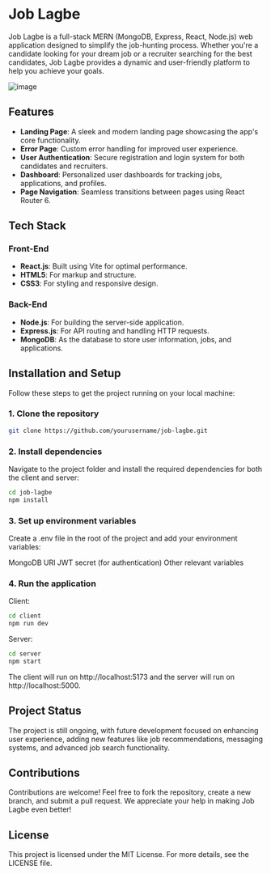 # Job Lagbe

Job Lagbe is a full-stack MERN (MongoDB, Express, React, Node.js) web application designed to simplify the job-hunting process. Whether you're a candidate looking for your dream job or a recruiter searching for the best candidates, Job Lagbe provides a dynamic and user-friendly platform to help you achieve your goals.

![image](https://github.com/user-attachments/assets/f43c7a27-d9b0-41c3-b849-7c401bde1fd3)

## Features

- **Landing Page**: A sleek and modern landing page showcasing the app's core functionality.
- **Error Page**: Custom error handling for improved user experience.
- **User Authentication**: Secure registration and login system for both candidates and recruiters.
- **Dashboard**: Personalized user dashboards for tracking jobs, applications, and profiles.
- **Page Navigation**: Seamless transitions between pages using React Router 6.

## Tech Stack

### Front-End
- **React.js**: Built using Vite for optimal performance.
- **HTML5**: For markup and structure.
- **CSS3**: For styling and responsive design.

### Back-End
- **Node.js**: For building the server-side application.
- **Express.js**: For API routing and handling HTTP requests.
- **MongoDB**: As the database to store user information, jobs, and applications.

## Installation and Setup

Follow these steps to get the project running on your local machine:

### 1. Clone the repository
```bash
git clone https://github.com/yourusername/job-lagbe.git
````
### 2. Install dependencies
Navigate to the project folder and install the required dependencies for both the client and server:
```bash
cd job-lagbe
npm install
````
### 3. Set up environment variables
Create a .env file in the root of the project and add your environment variables:

MongoDB URI
JWT secret (for authentication)
Other relevant variables

### 4. Run the application
Client:
```bash
cd client
npm run dev
```
Server:
```bash
cd server
npm start
```
The client will run on http://localhost:5173 and the server will run on http://localhost:5000.

## Project Status
The project is still ongoing, with future development focused on enhancing user experience, adding new features like job recommendations, messaging systems, and advanced job search functionality.

## Contributions
Contributions are welcome! Feel free to fork the repository, create a new branch, and submit a pull request. We appreciate your help in making Job Lagbe even better!

## License
This project is licensed under the MIT License. For more details, see the LICENSE file.
